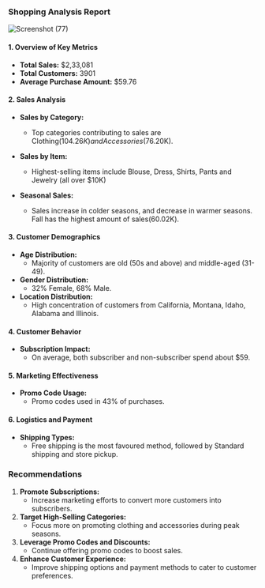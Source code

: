 ### Shopping Analysis Report

![Screenshot (77)](https://github.com/user-attachments/assets/a7f32385-ca41-49e0-9f72-728097431b0e)

#### 1. Overview of Key Metrics
- **Total Sales:** $2,33,081
- **Total Customers:** 3901
- **Average Purchase Amount:** $59.76

#### 2. Sales Analysis
- **Sales by Category:**
  - Top categories contributing to sales are Clothing($104.26K) and Accessories($76.20K).
 
    
- **Sales by Item:**
  - Highest-selling items include Blouse, Dress, Shirts, Pants and Jewelry (all over $10K)
- **Seasonal Sales:**
  - Sales increase in colder seasons, and decrease in warmer seasons. Fall has the highest amount of 
    sales(60.02K).

#### 3. Customer Demographics
- **Age Distribution:**
  - Majority of customers are old (50s and above) and middle-aged (31-49).
- **Gender Distribution:**
  - 32% Female, 68% Male.
- **Location Distribution:**
  - High concentration of customers from California, Montana, Idaho, Alabama and Illinois.

#### 4. Customer Behavior
- **Subscription Impact:**
  - On average, both subscriber and non-subscriber spend about $59.

#### 5. Marketing Effectiveness
- **Promo Code Usage:**
  - Promo codes used in 43% of purchases.

#### 6. Logistics and Payment
- **Shipping Types:**
  - Free shipping is the most favoured method, followed by Standard shipping and store pickup.

### Recommendations
1. **Promote Subscriptions:**
   - Increase marketing efforts to convert more customers into subscribers.
2. **Target High-Selling Categories:**
   - Focus more on promoting clothing and accessories during peak seasons.
3. **Leverage Promo Codes and Discounts:**
   - Continue offering promo codes to boost sales.
4. **Enhance Customer Experience:**
   - Improve shipping options and payment methods to cater to customer preferences.
  



